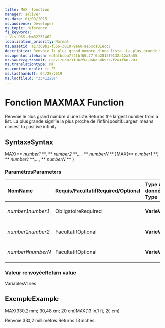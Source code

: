 ```yaml
---
title: MAX, fonction
manager: soliver
ms.date: 03/09/2015
ms.audience: Developer
ms.topic: reference
f1_keywords:
- Vis_DSS.chm82251462
localization_priority: Normal
ms.assetid: a17369b1-f366-3010-9e60-ae5cc101ecc8
description: Renvoie le plus grand nombre d’une liste. La plus grande signifie la plus proche de l’infini positif.
ms.openlocfilehash: ed8afbcba7f4fbf60c77f6a281389132a12a8a55
ms.sourcegitcommit: 8657170d071f9bcf680aba50b9c07f2a4fb82283
ms.translationtype: MT
ms.contentlocale: fr-FR
ms.lasthandoff: 04/28/2019
ms.locfileid: "33412288"
---
```

# <a name="max-function"></a><span data-ttu-id="06deb-104">Fonction MAX</span><span class="sxs-lookup"><span data-stu-id="06deb-104">MAX Function</span></span>

<span data-ttu-id="06deb-105">Renvoie le plus grand nombre d’une liste.</span><span class="sxs-lookup"><span data-stu-id="06deb-105">Returns the largest number from a list.</span></span> <span data-ttu-id="06deb-106">La plus grande signifie la plus proche de l’infini positif.</span><span class="sxs-lookup"><span data-stu-id="06deb-106">Largest means closest to positive infinity.</span></span>
  
## <a name="syntax"></a><span data-ttu-id="06deb-107">Syntaxe</span><span class="sxs-lookup"><span data-stu-id="06deb-107">Syntax</span></span>

<span data-ttu-id="06deb-108">MAX(\*\* *number1* \*\*, \*\* *number2* \*\*,..., \*\* *numberN* \*\* )</span><span class="sxs-lookup"><span data-stu-id="06deb-108">MAX(\*\* *number1* \*\*, \*\* *number2* \*\*,..., \*\* *numberN* \*\* )</span></span> 
  
### <a name="parameters"></a><span data-ttu-id="06deb-109">Paramètres</span><span class="sxs-lookup"><span data-stu-id="06deb-109">Parameters</span></span>

|<span data-ttu-id="06deb-110">**Nom**</span><span class="sxs-lookup"><span data-stu-id="06deb-110">**Name**</span></span>|<span data-ttu-id="06deb-111">**Requis/Facultatif**</span><span class="sxs-lookup"><span data-stu-id="06deb-111">**Required/Optional**</span></span>|<span data-ttu-id="06deb-112">**Type de données**</span><span class="sxs-lookup"><span data-stu-id="06deb-112">**Data Type**</span></span>|<span data-ttu-id="06deb-113">**Description**</span><span class="sxs-lookup"><span data-stu-id="06deb-113">**Description**</span></span>|
|:-----|:-----|:-----|:-----|
| <span data-ttu-id="06deb-114">_number1_</span><span class="sxs-lookup"><span data-stu-id="06deb-114">_number1_</span></span> <br/> |<span data-ttu-id="06deb-115">Obligatoire</span><span class="sxs-lookup"><span data-stu-id="06deb-115">Required</span></span>  <br/> |<span data-ttu-id="06deb-116">**Varie**</span><span class="sxs-lookup"><span data-stu-id="06deb-116">**Varies**</span></span> <br/> |<span data-ttu-id="06deb-117">Premier nombre de la liste</span><span class="sxs-lookup"><span data-stu-id="06deb-117">The first number in the list.</span></span>  <br/> |
| <span data-ttu-id="06deb-118">_number2_</span><span class="sxs-lookup"><span data-stu-id="06deb-118">_number2_</span></span> <br/> |<span data-ttu-id="06deb-119">Facultatif</span><span class="sxs-lookup"><span data-stu-id="06deb-119">Optional</span></span>  <br/> |<span data-ttu-id="06deb-120">**Varie**</span><span class="sxs-lookup"><span data-stu-id="06deb-120">**Varies**</span></span> <br/> | <span data-ttu-id="06deb-121">Deuxième nombre de la liste</span><span class="sxs-lookup"><span data-stu-id="06deb-121">The second number in the list.</span></span>  <br/> |
| <span data-ttu-id="06deb-122">_numberN_</span><span class="sxs-lookup"><span data-stu-id="06deb-122">_numberN_</span></span> <br/> |<span data-ttu-id="06deb-123">Facultatif</span><span class="sxs-lookup"><span data-stu-id="06deb-123">Optional</span></span>  <br/> |<span data-ttu-id="06deb-124">**Varie**</span><span class="sxs-lookup"><span data-stu-id="06deb-124">**Varies**</span></span> <br/> |<span data-ttu-id="06deb-125">Nième nombre de la liste</span><span class="sxs-lookup"><span data-stu-id="06deb-125">The nth number in the list.</span></span>  <br/> |
   
### <a name="return-value"></a><span data-ttu-id="06deb-126">Valeur renvoyée</span><span class="sxs-lookup"><span data-stu-id="06deb-126">Return value</span></span>

<span data-ttu-id="06deb-127">Variables</span><span class="sxs-lookup"><span data-stu-id="06deb-127">Varies</span></span>
  
## <a name="example"></a><span data-ttu-id="06deb-128">Exemple</span><span class="sxs-lookup"><span data-stu-id="06deb-128">Example</span></span>

<span data-ttu-id="06deb-129">MAX(330,2 mm; 30,48 cm; 20 cm)</span><span class="sxs-lookup"><span data-stu-id="06deb-129">MAX(13 in,1 ft, 20 cm)</span></span> 
  
<span data-ttu-id="06deb-130">Renvoie 330,2 millimètres.</span><span class="sxs-lookup"><span data-stu-id="06deb-130">Returns 13 inches.</span></span> 
  

